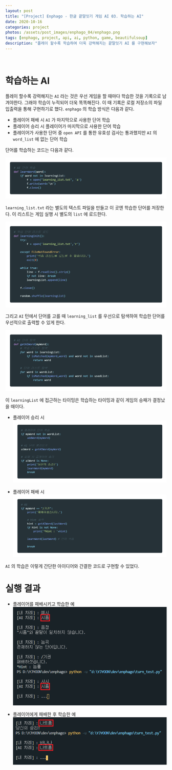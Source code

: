 ```yaml
---
layout: post
title: "[Project] Enphago - 한글 끝말잇기 게임 AI 03. 학습하는 AI"
date: 2020-10-16
categories: project
photos: /assets/post_images/enphago_04/enphago.png
tags: [enphago, project, api, ai, python, game, beautifulsoup]
description: "플레이 할수록 학습하여 더욱 강력해지는 끝말잇기 AI 를 구현해보자"
---
```


<br>

학습하는 AI
===
플레이 할수록 강력해지는 `AI` 라는 것은 우선 게임을 할 때마다 학습한 것을 기록으로 남겨야한다. 그래야 학습이 누적되어 더욱 똑똑해진다. 이 때 기록은 로컬 저장소의 파일 입출력을 통해 구현하기로 했다. `enphago` 의 학습 방식은 다음과 같다.

- 플레이어 패배 시 `AI` 가 마지막으로 사용한 단어 학습
- 플레이어 승리 시 플레이어가 마지막으로 사용한 단어 학습
- 플레이어가 사용한 단어 중 `open API` 를 통한 유효성 검사는 통과했지만 `AI` 의 `word_list` 에 없는 단어 학습

단어를 학습하는 코드는 다음과 같다.

![1](/assets/post_images/enphago_04/1.png)

`learning_list.txt` 라는 별도의 텍스트 파일을 만들고 이 곳엔 학습한 단어를 저장한다.
이 리스트는 게임 실행 시 별도의 `list` 에 로드한다.

![2](/assets/post_images/enphago_04/5.png)

그리고 `AI` 턴에서 단어를 고를 때 `learning_list` 를 우선으로 탐색하여 학습한 단어를 우선적으로 출력할 수 있게 한다.

![2.5](/assets/post_images/enphago_04/8.png)

이 `learningList` 에 접근하는 타이밍은 학습하는 타이밍과 같이 게임의 승패가 결정났을 때이다. 

- 플레이어 승리 시
![3](/assets/post_images/enphago_04/3.png)


- 플레이어 패배 시
![4](/assets/post_images/enphago_04/4.png)

`AI` 의 학습은 이렇게 간단한 아이디어와 간결한 코드로 구현할 수 있었다.

실행 결과
===

- 플레이어를 패배시키고 학습한 예
![5](/assets/post_images/enphago_04/6.png)

- 플레이어에게 패배한 후 학습한 예
![6](/assets/post_images/enphago_04/7.png)